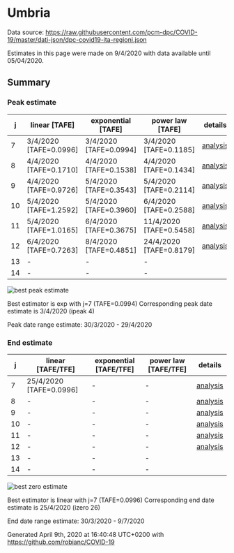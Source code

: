 # Umbria


Data source: https://raw.githubusercontent.com/pcm-dpc/COVID-19/master/dati-json/dpc-covid19-ita-regioni.json

Estimates in this page were made on 9/4/2020 with data available until 05/04/2020.


## Summary 

### Peak estimate 
|j|linear [TAFE]|exponential [TAFE]|power law [TAFE]|details|
|---|----|-----------|---------|-------|
|7|3/4/2020 [TAFE=0.0996]|3/4/2020 [TAFE=0.0994]|3/4/2020 [TAFE=0.1185]|[analysis](COVID-19_umbria_j7_2020-04-05.md)|
|8|4/4/2020 [TAFE=0.1710]|4/4/2020 [TAFE=0.1538]|4/4/2020 [TAFE=0.1434]|[analysis](COVID-19_umbria_j8_2020-04-05.md)|
|9|4/4/2020 [TAFE=0.9726]|5/4/2020 [TAFE=0.3543]|5/4/2020 [TAFE=0.2114]|[analysis](COVID-19_umbria_j9_2020-04-05.md)|
|10|5/4/2020 [TAFE=1.2592]|5/4/2020 [TAFE=0.3960]|6/4/2020 [TAFE=0.2588]|[analysis](COVID-19_umbria_j10_2020-04-05.md)|
|11|5/4/2020 [TAFE=1.0165]|6/4/2020 [TAFE=0.3675]|11/4/2020 [TAFE=0.5458]|[analysis](COVID-19_umbria_j11_2020-04-05.md)|
|12|6/4/2020 [TAFE=0.7263]|8/4/2020 [TAFE=0.4851]|24/4/2020 [TAFE=0.8179]|[analysis](COVID-19_umbria_j12_2020-04-05.md)|
|13|-|-|-||
|14|-|-|-||

![best peak estimate](COVID-19_umbria_j7_2020-04-05.png)

Best estimator is exp with j=7 (TAFE=0.0994)
Corresponding peak date estimate is 3/4/2020 (ipeak 4)


Peak date range estimate: 30/3/2020 - 29/4/2020

### End estimate 
|j|linear [TAFE/TFE]|exponential [TAFE/TFE]|power law [TAFE/TFE]|details|
|---|----|-----------|---------|-------|
|7|25/4/2020 [TAFE=0.0996]|-|-|[analysis](COVID-19_umbria_j7_2020-04-05.md)|
|8|-|-|-|[analysis](COVID-19_umbria_j8_2020-04-05.md)|
|9|-|-|-|[analysis](COVID-19_umbria_j9_2020-04-05.md)|
|10|-|-|-|[analysis](COVID-19_umbria_j10_2020-04-05.md)|
|11|-|-|-|[analysis](COVID-19_umbria_j11_2020-04-05.md)|
|12|-|-|-|[analysis](COVID-19_umbria_j12_2020-04-05.md)|
|13|-|-|-||
|14|-|-|-||

![best zero estimate](COVID-19_umbria_j7_2020-04-05.png)

Best estimator is linear with j=7 (TAFE=0.0996)
Corresponding end date estimate is 25/4/2020 (izero 26)


End date range estimate: 30/3/2020 - 9/7/2020

Generated April 9th, 2020 at 16:40:48 UTC+0200 with https://github.com/robianc/COVID-19
